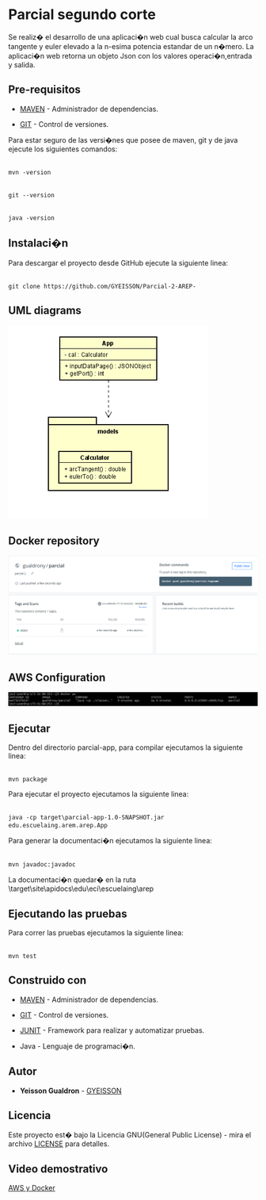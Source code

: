 # Parcial segundo corte

Se realiz� el desarrollo de una aplicaci�n web cual busca calcular la arco tangente  y euler elevado a la n-esima potencia estandar de un n�mero. 
La aplicaci�n web retorna un objeto Json con los valores operaci�n,entrada y salida.



## Pre-requisitos

*  [MAVEN](https://maven.apache.org/) - Administrador de dependencias.

*  [GIT](https://git-scm.com/) - Control de versiones.

Para estar seguro de las versi�nes que posee de maven, git y de java ejecute los siguientes comandos:

```

mvn -version

```

```

git --version

```

```

java -version

```

## Instalaci�n

Para descargar el proyecto desde GitHub ejecute la siguiente linea:

```

git clone https://github.com/GYEISSON/Parcial-2-AREP-

```

## UML diagrams  

![](/recursos/classDiagram.png)  

## Docker repository   


![](/recursos/docker.png)   


## AWS Configuration  

![](/recursos/awsConfigure.png)   

## Ejecutar

Dentro del directorio parcial-app, para compilar ejecutamos la siguiente linea:

```

mvn package

```

Para ejecutar el proyecto ejecutamos la siguiente linea:

```

java -cp target\parcial-app-1.0-SNAPSHOT.jar edu.escuelaing.arem.arep.App

```

Para generar la documentaci�n ejecutamos la siguiente linea:

```

mvn javadoc:javadoc

```

La documentaci�n quedar� en la ruta \target\site\apidocs\edu\eci\escuelaing\arep

## Ejecutando las pruebas

Para correr las pruebas ejecutamos la siguiente linea:

```

mvn test

```

## Construido con

*  [MAVEN](https://maven.apache.org/) - Administrador de dependencias.

*  [GIT](https://git-scm.com/) - Control de versiones.

*  [JUNIT](https://junit.org/junit5/) - Framework para realizar y automatizar pruebas.

* Java - Lenguaje de programaci�n.  

## Autor

*  **Yeisson Gualdron** - [GYEISSON](https://github.com/GYEISSON)


## Licencia

Este proyecto est� bajo la Licencia GNU(General Public License) - mira el archivo [LICENSE](LICENSE) para detalles.

## Video  demostrativo   

[AWS y Docker](https://youtu.be/41PyBC47RH4)
